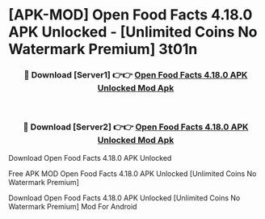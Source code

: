 # [APK-MOD] Open Food Facts 4.18.0 APK Unlocked - [Unlimited Coins No Watermark Premium] 3t01n



<div align="center">
<h3>🔴 Download [Server1] 👉👉 <a href="https://momento.my/?title=Open_Food_Facts_4.18.0_APK_Unlocked">Open Food Facts 4.18.0 APK Unlocked Mod Apk</a></h3><br>

<h3>🔴 Download [Server2] 👉👉 <a href="https://momento.my/?title=Open_Food_Facts_4.18.0_APK_Unlocked">Open Food Facts 4.18.0 APK Unlocked Mod Apk</a></h3>
</div>



Download Open Food Facts 4.18.0 APK Unlocked 

Free APK MOD Open Food Facts 4.18.0 APK Unlocked [Unlimited Coins No Watermark Premium]

Download Open Food Facts 4.18.0 APK Unlocked [Unlimited Coins No Watermark Premium] Mod For Android
